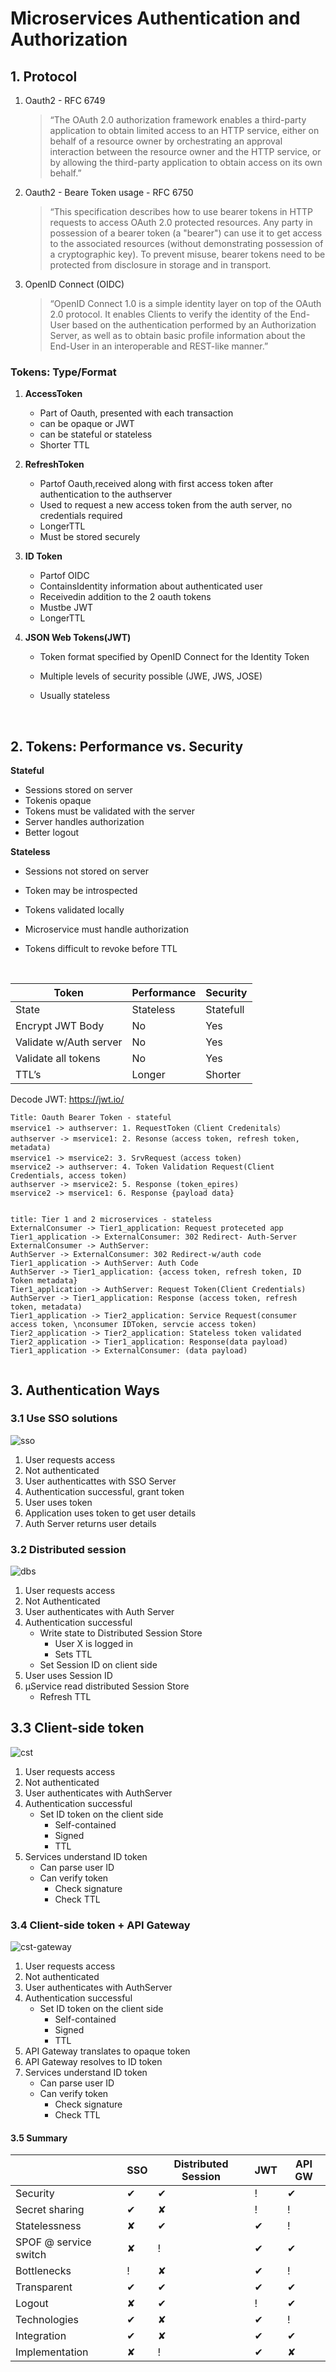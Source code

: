 # Microservices Authentication and Authorization 



## 1. Protocol 

1. Oauth2 - RFC 6749

   > “The OAuth 2.0 authorization framework enables a third-party application to obtain
   > limited access to an HTTP service, either on behalf of a resource owner by
   > orchestrating an approval interaction between the resource owner and the HTTP
   > service, or by allowing the third-party application to obtain access on its own
   > behalf.”

2. Oauth2 - Beare Token usage - RFC 6750

   > “This specification describes how to use bearer tokens in HTTP requests to access
   > OAuth 2.0 protected resources. Any party in possession of a bearer token (a
   > "bearer") can use it to get access to the associated resources
   > (without demonstrating possession of a cryptographic key). To prevent misuse,
   > bearer tokens need to be protected from disclosure in storage and in transport.

3. OpenID Connect (OIDC)

   > “OpenID
   > Connect 1.0 is a simple identity layer on top of the OAuth 2.0 protocol. It
   > enables Clients to verify the identity of the End-User based on the
   > authentication performed by an Authorization Server, as well as to obtain basic
   > profile information about the End-User in an interoperable and REST-like manner.” 



### Tokens: Type/Format

1. **AccessToken**

   * Part of Oauth, presented with each transaction
   * can be opaque or JWT
   * can be stateful or stateless
   * Shorter TTL

2. **RefreshToken**

   * Partof Oauth,received along with first access token after authentication to the authserver
   * Used to request a new access token from the auth server, no credentials required
   * LongerTTL
   * Must be stored securely

3. **ID Token**

   * Partof OIDC
   * ContainsIdentity information about authenticated user
   * Receivedin addition to the 2 oauth tokens
   * Mustbe JWT
   * LongerTTL

4. **JSON Web Tokens(JWT)**

   * Token format specified by OpenID Connect for the Identity Token

   * Multiple levels of security possible (JWE, JWS, JOSE)

   * Usually stateless

     ​

## 2. Tokens: Performance vs. Security


**Stateful**

* Sessions stored on server
* Tokenis opaque
* Tokens must be validated with the server
* Server handles authorization
* Better logout



**Stateless**

* Sessions not stored on server

* Token may be introspected

* Tokens validated locally

* Microservice must handle authorization

* Tokens difficult to revoke before TTL

  ​

| Token                    | Performance | Security  |
| ------------------------ | ----------- | --------- |
| State                    | Stateless   | Statefull |
| Encrypt  JWT Body        | No          | Yes       |
| Validate  w/Auth  server | No          | Yes       |
| Validate  all tokens     | No          | Yes       |
| TTL’s                    | Longer      | Shorter   |



Decode JWT: https://jwt.io/

```sequence
Title: Oauth Bearer Token - stateful
mservice1 -> authserver: 1. RequestToken（Client Credenitals） 
authserver -> mservice1: 2. Resonse（access token, refresh token, metadata)
mservice1 -> mservice2: 3. SrvRequest（access token)
mservice2 -> authserver: 4. Token Validation Request(Client Credentials, access token)
authserver -> mservice2: 5. Response (token_epires)
mservice2 -> mservice1: 6. Response {payload data}


```

```sequence
title: Tier 1 and 2 microservices - stateless
ExternalConsumer -> Tier1_application: Request proteceted app
Tier1_application -> ExternalConsumer: 302 Redirect- Auth-Server
ExternalConsumer -> AuthServer:
AuthServer -> ExternalConsumer: 302 Redirect-w/auth code
Tier1_application -> AuthServer: Auth Code
AuthServer -> Tier1_application: {access token, refresh token, ID Token metadata}
Tier1_application -> AuthServer: Request Token(Client Credentials)
AuthServer -> Tier1_application: Response (access token, refresh token, metadata)
Tier1_application -> Tier2_application: Service Request(consumer access token, \nconsumer IDToken, servcie access token)
Tier2_application -> Tier2_application: Stateless token validated
Tier2_application -> Tier1_application: Response(data payload)
Tier1_application -> ExternalConsumer: (data payload)


```



## 3.  Authentication Ways

### 3.1 Use SSO solutions

![sso](img/sso.png)

1. User requests access
2. Not authenticated
3. User authenticattes with SSO Server
4. Authentication successful, grant token
5. User uses token
6. Application uses token to get user details 
7. Auth Server returns user details

### 3.2 Distributed session

![dbs](img/dbs.png)

1. User requests access
2. Not Authenticated
3. User authenticates with Auth Server
4. Authentication successful
   * Write state to Distributed Session Store
     * User X is logged in
     * Sets TTL
   * Set Session ID on client side
5. User uses Session ID
6. μService read distributed Session Store
   * Refresh TTL

## 3.3 Client-side token

![cst](img/cst.png)

1. User requests access
2. Not authenticated
3. User authenticates with AuthServer
4. Authentication successful
   * Set ID token on the client side
     * Self-contained
     * Signed
     * TTL
5. Services understand ID token
   * Can parse user ID
   * Can verify token
     * Check signature
     * Check TTL



### 3.4 Client-side token + API Gateway

![cst-gateway](img/cst-gateway.png)



1. User requests access
2. Not authenticated
3. User authenticates with AuthServer
4. Authentication successful
   * Set ID token on the client side
     * Self-contained
     * Signed
     * TTL
5. API Gateway translates to opaque token
6. API Gateway resolves to ID token
7. Services understand ID token
   * Can parse user ID
   * Can verify token
     * Check signature
     * Check TTL

#### 3.5 Summary

|                       | SSO  | Distributed Session | JWT  | API GW |
| --------------------- | ---- | ------------------- | ---- | ------ |
| Security              | ✔    | ✔                   | !    | ✔      |
| Secret sharing        | ✔    | ✘                   | !    | !      |
| Statelessness         | ✘    | ✔                   | ✔    | !      |
| SPOF @ service switch | ✘    | !                   | ✔    | ✔      |
| Bottlenecks           | !    | ✘                   | ✔    | !      |
| Transparent           | ✔    | ✔                   | ✔    | ✔      |
| Logout                | ✘    | ✔                   | !    | ✔      |
| Technologies          | ✔    | ✘                   | ✔    | !      |
| Integration           | ✔    | ✘                   | ✔    | ✔      |
| Implementation        | ✘    | !                   | ✔    | ✘      |

